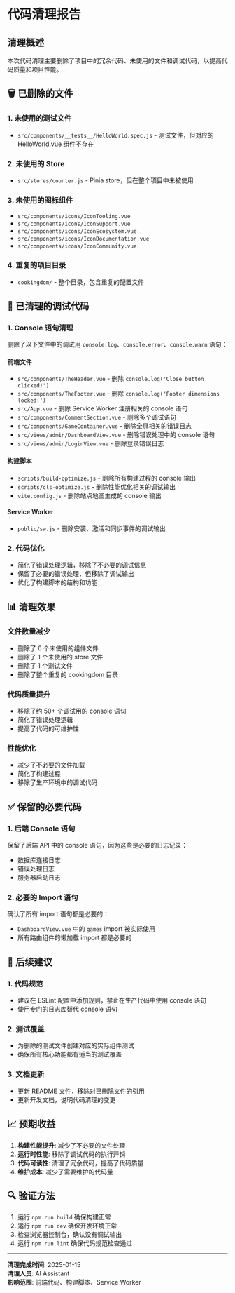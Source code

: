# 代码清理报告

## 清理概述

本次代码清理主要删除了项目中的冗余代码、未使用的文件和调试代码，以提高代码质量和项目性能。

## 🗑️ 已删除的文件

### 1. 未使用的测试文件
- `src/components/__tests__/HelloWorld.spec.js` - 测试文件，但对应的 HelloWorld.vue 组件不存在

### 2. 未使用的 Store
- `src/stores/counter.js` - Pinia store，但在整个项目中未被使用

### 3. 未使用的图标组件
- `src/components/icons/IconTooling.vue`
- `src/components/icons/IconSupport.vue`
- `src/components/icons/IconEcosystem.vue`
- `src/components/icons/IconDocumentation.vue`
- `src/components/icons/IconCommunity.vue`

### 4. 重复的项目目录
- `cookingdom/` - 整个目录，包含重复的配置文件

## 🔧 已清理的调试代码

### 1. Console 语句清理
删除了以下文件中的调试用 `console.log`、`console.error`、`console.warn` 语句：

#### 前端文件
- `src/components/TheHeader.vue` - 删除 `console.log('Close button clicked!')`
- `src/components/TheFooter.vue` - 删除 `console.log('Footer dimensions locked:')`
- `src/App.vue` - 删除 Service Worker 注册相关的 console 语句
- `src/components/CommentSection.vue` - 删除多个调试语句
- `src/components/GameContainer.vue` - 删除全屏相关的错误日志
- `src/views/admin/DashboardView.vue` - 删除错误处理中的 console 语句
- `src/views/admin/LoginView.vue` - 删除登录错误日志

#### 构建脚本
- `scripts/build-optimize.js` - 删除所有构建过程的 console 输出
- `scripts/cls-optimize.js` - 删除性能优化相关的调试输出
- `vite.config.js` - 删除站点地图生成的 console 输出

#### Service Worker
- `public/sw.js` - 删除安装、激活和同步事件的调试输出

### 2. 代码优化
- 简化了错误处理逻辑，移除了不必要的调试信息
- 保留了必要的错误处理，但移除了调试输出
- 优化了构建脚本的结构和功能

## 📊 清理效果

### 文件数量减少
- 删除了 6 个未使用的组件文件
- 删除了 1 个未使用的 store 文件
- 删除了 1 个测试文件
- 删除了整个重复的 cookingdom 目录

### 代码质量提升
- 移除了约 50+ 个调试用的 console 语句
- 简化了错误处理逻辑
- 提高了代码的可维护性

### 性能优化
- 减少了不必要的文件加载
- 简化了构建过程
- 移除了生产环境中的调试代码

## ✅ 保留的必要代码

### 1. 后端 Console 语句
保留了后端 API 中的 console 语句，因为这些是必要的日志记录：
- 数据库连接日志
- 错误处理日志
- 服务器启动日志

### 2. 必要的 Import 语句
确认了所有 import 语句都是必要的：
- `DashboardView.vue` 中的 `games` import 被实际使用
- 所有路由组件的懒加载 import 都是必要的

## 🎯 后续建议

### 1. 代码规范
- 建议在 ESLint 配置中添加规则，禁止在生产代码中使用 console 语句
- 使用专门的日志库替代 console 语句

### 2. 测试覆盖
- 为删除的测试文件创建对应的实际组件测试
- 确保所有核心功能都有适当的测试覆盖

### 3. 文档更新
- 更新 README 文件，移除对已删除文件的引用
- 更新开发文档，说明代码清理的变更

## 📈 预期收益

1. **构建性能提升**: 减少了不必要的文件处理
2. **运行时性能**: 移除了调试代码的执行开销
3. **代码可读性**: 清理了冗余代码，提高了代码质量
4. **维护成本**: 减少了需要维护的代码量

## 🔍 验证方法

1. 运行 `npm run build` 确保构建正常
2. 运行 `npm run dev` 确保开发环境正常
3. 检查浏览器控制台，确认没有调试输出
4. 运行 `npm run lint` 确保代码规范检查通过

---

**清理完成时间**: 2025-01-15  
**清理人员**: AI Assistant  
**影响范围**: 前端代码、构建脚本、Service Worker 